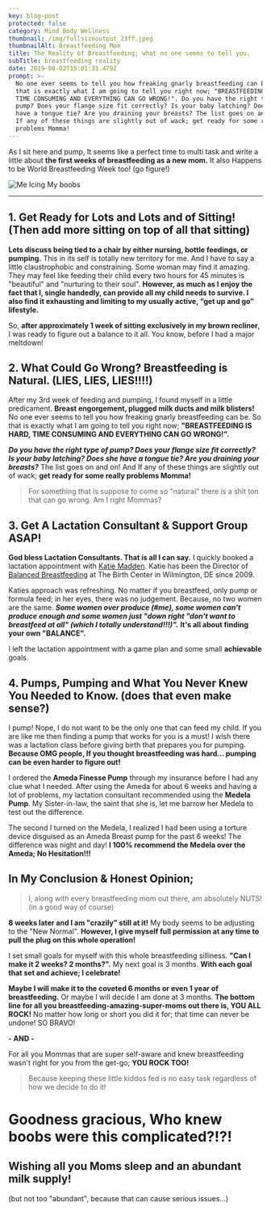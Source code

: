 ```yaml
---
key: blog-post
protected: false
category: Mind Body Wellness
thumbnail: /img/fullsizeoutput_23ff.jpeg
thumbnailAlt: Breastfeeding Mom
title: The Reality of Breastfeeding; what no one seems to tell you.
subTitle: breastfeeding reality
date: 2019-08-02T15:01:31.479Z
prompt: >-
  No one ever seems to tell you how freaking gnarly breastfeeding can be. So
  that is exactly what I am going to tell you right now; "BREASTFEEDING IS HARD,
  TIME CONSUMING AND EVERYTHING CAN GO WRONG!". Do you have the right type of
  pump? Does your flange size fit correctly? Is your baby latching? Does she
  have a tongue tie? Are you draining your breasts? The list goes on and on! And
  If any of these things are slightly out of wack; get ready for some really
  problems Momma!
---
```

As I sit here and pump, It seems like a perfect time to multi task and write a little about **the first weeks of breastfeeding as a new mom.** It also Happens to be World Breastfeeding Week too! (go figure!)

![Me Icing My boobs ](/img/fullsizeoutput_23ff.jpeg "Breastfeeding Mom")

- - -

## 1. Get Ready for Lots and Lots and of Sitting! (Then add more sitting on top of all that sitting)

**Lets discuss being tied to a chair by either nursing, bottle feedings, or pumping.** This in its self is totally new territory for me. And I have to say a little claustrophobic and constraining. Some woman may find it amazing. They may feel like feeding their child every two hours for 45 minutes is "beautiful" and "nurturing to their soul". **However, as much as I enjoy the fact that I, single handedly, can provide all my child needs to survive. I also find it exhausting and limiting to my usually active, “get up and go” lifestyle.** 

So, **after approximately 1 week of sitting exclusively in my brown recliner**, I was ready to figure out a balance to it all. You know, before I had a major meltdown!

## 2. What Could Go Wrong? Breastfeeding is Natural. (LIES, LIES, LIES!!!!)

After my 3rd week of feeding and pumping, I found myself in a little predicament. **Breast engorgement, plugged milk ducts and milk blisters!** No one ever seems to tell you how freaking gnarly breastfeeding can be. So that is exactly what I am going to tell you right now; **"BREASTFEEDING IS HARD, TIME CONSUMING AND EVERYTHING CAN GO WRONG!".** 

_**Do you have the right type of pump? Does your flange size fit correctly? Is your baby latching? Does she have a tongue tie? Are you draining your breasts?**_ The list goes on and on! And If any of these things are slightly out of wack; **get ready for some really problems Momma!** 

> For something that is suppose to come so "natural" there is a shit ton that can go wrong. Am I right Mommas? 

## 3. Get A Lactation Consultant & Support Group ASAP!

**God bless Lactation Consultants. That is all I can say.** I quickly booked a lactation appointment with [Katie Madden](https://balancedbreastfeeding.com/katie-madden/). Katie has been the Director of [Balanced Breastfeeding](https://balancedbreastfeeding.com/) at The Birth Center in Wilmington, DE since 2009. 

Katies approach was refreshing. No matter if you breastfeed, only pump or formula feed; in her eyes, there was no judgement. Because, no two women are the same. **_Some women over produce (#me), some women can't produce enough and some women just "down right "don't want to breastfeed at all" (which I totally understand!!!)"._** **It's all about finding your own "BALANCE".** 

I left the lactation appointment with a game plan and some small **achievable** goals.

## 4. Pumps, Pumping and What You Never Knew You Needed to Know. (does that even make sense?)

I pump! Nope, I do not want to be the only one that can feed my child. If you are like me then finding a pump that works for you is a must! I wish there was a lactation class before giving birth that prepares you for pumping. **Because OMG people, If you thought breastfeeding was hard... pumping can be even harder to figure out!** 

I ordered the **Ameda Finesse Pump** through my insurance before I had any clue what I needed. After using the Ameda for about 6 weeks and having a lot of problems, my lactation consultant recommended using the **Medela Pump**. My Sister-in-law, the saint that she is, let me barrow her Medela to test out the difference. 

The second I turned on the Medela, I realized I had been using a torture device disguised as an Ameda Breast pump for the past 6 weeks! The difference was night and day! **I 100% recommend the Medela over the Ameda; No Hesitation!!!**

## In My Conclusion & Honest Opinion;

> I, along with every breastfeeding mom out there, am absolutely NUTS! (in a good way of course)

**8 weeks later and I am "crazily" still at it!** My body seems to be adjusting to the "New Normal". **However, I give myself full permission at any time to pull the plug on this whole operation!** 

I set small goals for myself with this whole breastfeeding silliness. **"Can I make it 2 weeks? 2 months?".** My next goal is 3 months. **With each goal that set and achieve; I celebrate!** 

**Maybe I will make it to the coveted 6 months or even 1 year of breastfeeding.** Or maybe I will decide I am done at 3 months. **The bottom line for all you breastfeeding-amazing-super-moms out there is, YOU ALL ROCK!** No matter how long or short you did it for; that time can never be undone! SO BRAVO!

**\- AND -**  

For all you Mommas that are super self-aware and knew breastfeeding wasn't right for you from the get-go; **YOU ROCK TOO!**

> Because keeping these little kiddos fed is no easy task regardless of how we decide to do it!

# Goodness gracious, Who knew boobs were this complicated?!?!

## 

## Wishing all you Moms sleep and an abundant milk supply!

 (but not too "abundant", because that can cause serious issues...)
